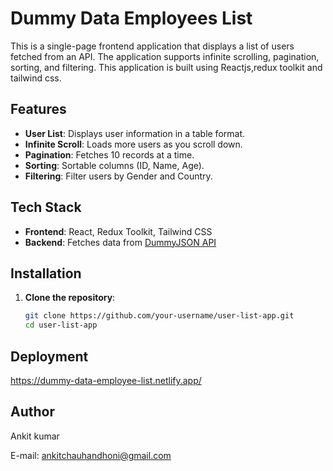# Dummy Data Employees List

This is a single-page frontend application that displays a list of users fetched from an API. The application supports infinite scrolling, pagination, sorting, and filtering.
This application is built using Reactjs,redux toolkit and tailwind css.

## Features

- **User List**: Displays user information in a table format.
- **Infinite Scroll**: Loads more users as you scroll down.
- **Pagination**: Fetches 10 records at a time.
- **Sorting**: Sortable columns (ID, Name, Age).
- **Filtering**: Filter users by Gender and Country.

## Tech Stack

- **Frontend**: React, Redux Toolkit, Tailwind CSS
- **Backend**: Fetches data from [DummyJSON API](https://dummyjson.com)

## Installation

1. **Clone the repository**:
   ```sh
   git clone https://github.com/your-username/user-list-app.git
   cd user-list-app
   
## Deployment
https://dummy-data-employee-list.netlify.app/

## Author
Ankit kumar

E-mail: ankitchauhandhoni@gmail.com

